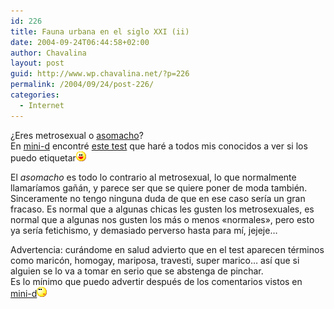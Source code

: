 ```yaml
---
id: 226
title: Fauna urbana en el siglo XXI (ii)
date: 2004-09-24T06:44:58+02:00
author: Chavalina
layout: post
guid: http://www.wp.chavalina.net/?p=226
permalink: /2004/09/24/post-226/
categories:
  - Internet
---
```

&iquest;Eres metrosexual o <a href="http://www.asomacho.com/" target="_blank">asomacho</a>?  
En <a href="http://www.minid.net" target="_blank">mini-d</a> encontré <a href="http://www.minid.net/archivos/categorias/curiosidades/asedio_metrosexual.php" target="_blank">este test</a> que haré a todos mis conocidos a ver si los puedo etiquetar![emo](/imagenes/emoticonos/risa.gif) 

El _asomacho_ es todo lo contrario al metrosexual, lo que normalmente llamaríamos ga&ntilde;án, y parece ser que se quiere poner de moda también. Sinceramente no tengo ninguna duda de que en ese caso sería un gran fracaso. Es normal que a algunas chicas les gusten los metrosexuales, es normal que a algunas nos gusten los más o menos «normales», pero esto ya sería fetichismo, y demasiado perverso hasta para mí, jejeje…

Advertencia: curándome en salud advierto que en el test aparecen términos como maricón, homogay, mariposa, travesti, super marico… así que si alguien se lo va a tomar en serio que se abstenga de pinchar.  
Es lo mínimo que puedo advertir después de los comentarios vistos en <a href="http://www.minid.net/archivos/categorias/curiosidades/asedio_metrosexual.php" target="_blank">mini-d</a>![emo](/imagenes/emoticonos/pensativo.gif)